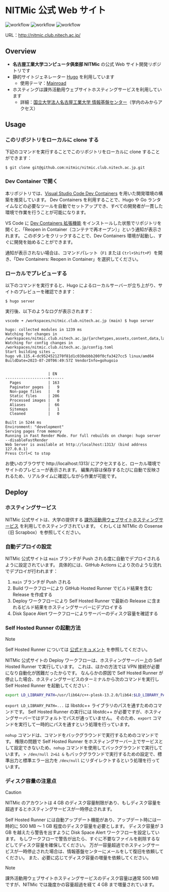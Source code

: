 # NITMic 公式 Web サイト

![workflow](https://github.com/nitmic/nitmic.club.nitech.ac.jp/actions/workflows/build.yml/badge.svg)
![workflow](https://github.com/nitmic/nitmic.club.nitech.ac.jp/actions/workflows/deploy.yml/badge.svg)
![workflow](https://github.com/nitmic/nitmic.club.nitech.ac.jp/actions/workflows/disk_space_alert.yml/badge.svg)

URL：http://nitmic.club.nitech.ac.jp/

## Overview

- **名古屋工業大学コンピュータ俱楽部 NITMic** の公式 Web サイト開発リポジトリです
- 静的サイトジェネレーター [Hugo](https://github.com/gohugoio/hugo) を利用しています
  - 使用テーマ：[Mainroad](https://github.com/Vimux/Mainroad)
- ホスティングは課外活動用ウェブサイトホスティングサービスを利用しています
  - 詳細：[国立大学法人名古屋工業大学 情報基盤センター](https://www.cc.nitech.ac.jp/service/students/web-hosting-club.html)（学内のみからアクセス）

## Usage

### このリポジトリをローカルに clone する

下記のコマンドを実行することでこのリポジトリをローカルに clone することができます：

```
$ git clone git@github.com:nitmic/nitmic.club.nitech.ac.jp.git
```

### Dev Container で開く

本リポジトリでは、[Visual Studio Code Dev Containers](https://code.visualstudio.com/docs/devcontainers/containers) を用いた開発環境の構築を推奨しています。
Dev Containers を利用することで、Hugo や Go ランタイムなどの必要なツールを自動でセットアップでき、すべての開発者が一貫した環境で作業を行うことが可能になります。

VS Code に [Dev Containers 拡張機能](https://marketplace.visualstudio.com/items?itemName=ms-vscode-remote.remote-containers) をインストールした状態でリポジトリを開くと、「Reopen in Container（コンテナで再オープン）」という通知が表示されます。
このボタンをクリックすることで、Dev Containers 環境が起動し、すぐに開発を始めることができます。

通知が表示されない場合は、コマンドパレット（`F1` または `Ctrl+Shift+P`）を開き、「Dev Containers: Reopen in Container」を選択してください。

### ローカルでプレビューする

以下のコマンドを実行すると、Hugo によるローカルサーバーが立ち上がり、サイトのプレビューを確認できます：

```
$ hugo server
```

実行後、以下のようなログが表示されます：

```
vscode ➜ /workspaces/nitmic.club.nitech.ac.jp (main) $ hugo server

hugo: collected modules in 1239 ms
Watching for changes in /workspaces/nitmic.club.nitech.ac.jp/{archetypes,assets,content,data,layouts,static}
Watching for config changes in /workspaces/nitmic.club.nitech.ac.jp/config.toml
Start building sites …
hugo v0.115.4-dc9524521270f81d1c038ebbb200f0cfa3427cc5 linux/amd64 BuildDate=2023-07-20T06:49:57Z VendorInfo=gohugoio


                   | EN
-------------------+------
  Pages            | 163
  Paginator pages  |   9
  Non-page files   |   0
  Static files     | 206
  Processed images |   0
  Aliases          |  66
  Sitemaps         |   1
  Cleaned          |   0

Built in 5244 ms
Environment: "development"
Serving pages from memory
Running in Fast Render Mode. For full rebuilds on change: hugo server --disableFastRender
Web Server is available at http://localhost:1313/ (bind address 127.0.0.1)
Press Ctrl+C to stop
```

お使いのブラウザで http://localhost:1313/ にアクセスすると、ローカル環境でサイトのプレビューが表示されます。
編集内容は保存するたびに自動で反映されるため、リアルタイムに確認しながら作業が可能です。

## Deploy

### ホスティングサービス

NITMic 公式サイトは、大学の提供する [課外活動用ウェブサイトホスティングサービス](https://www.cc.nitech.ac.jp/service/students/web-hosting-club.html) を利用してホスティングされています。
くわしくは NITMic の Cosense（旧 Scrapbox）を参照してください。

### 自動デプロイの設定

NITMic 公式サイトは `main` ブランチが Push される度に自動でデプロイされるように設定されています。
具体的には、GitHub Actions により次のような流れでデプロイが行われます：

1. `main` ブランチが Push される
2. Build ワークフローにより GitHub Hosted Runner でビルド結果を含む Release を作成する
3. Deploy ワークフローにより Self Hosted Runner で最新の Release に含まれるビルド結果をホスティングサーバーにデプロイする
4. Disk Space Alert ワークフローによりサーバーのディスク容量を確認する

### Self Hosted Runner の起動方法

> [!NOTE]
> Self Hosted Runner については [公式ドキュメント](https://docs.github.com/ja/actions/hosting-your-own-runners/managing-self-hosted-runners/about-self-hosted-runners) を参照してください。

NITMic 公式サイトの Deploy ワークフローは、ホスティングサーバー上の Self Hosted Runner で実行しています。
これは、ほかの方法では VPN 接続が必要になり自動化が困難だったからです。
なんらかの原因で Self Hosted Runner が停止した場合、ホスティングサービスのターミナルから次のコマンドを実行し Self Hosted Runner を起動してください：

```bash
export LD_LIBRARY_PATH=/usr/lib64/c++-plesk-13.2.0/lib64:$LD_LIBRARY_PATH && nohup ./actions-runner/run.sh > /dev/null 2>&1 &
```

`export LD_LIBRARY_PATH=...` は libstdc++ ライブラリのパスを通すためのコマンドです。
Self Hosted Runner の実行には libstdc++ が必要ですが、ホスティングサーバーではデフォルトでパスが通っていません。
そのため、`export` コマンドを実行して一時的にパスを通すという処理を行っています。

`nohup` コマンドは、コマンドをバックグラウンドで実行するためのコマンドです。
権限の問題で Self Hosted Runner をホスティングサーバー上でサービスとして設定できないため、`nohup` コマンドを使用してバックグラウンドで実行しています。
`> /dev/null 2>&1 &` もバックグラウンドで実行するための設定で、標準出力と標準エラー出力を `/dev/null` にリダイレクトするという処理を行っています。

### ディスク容量の注意点

> [!CAUTION]
> NITMic のアカウントは 4 GB のディスク容量制限があり、もしディスク容量を超過するとホスティングサービスが一時停止されます。

Self Hosted Runner には自動アップデート機能があり、アップデート時には一時的に 500 MB ～ 1 GB 程度のディスク容量を必要とします。
ディスク容量が 3 GB を越えたら警告を出すように Disk Space Alert ワークフローを設定しています。
もしワークフローで警告が出たら、すぐに不要なファイルを削除するなどしてディスク容量を確保してください。
万が一容量超過でホスティングサービスが一時停止された場合は、情報基盤センターにメールをして復旧を依頼してください。
また、必要に応じてディスク容量の増量を依頼してください。

> [!NOTE]
> 課外活動用ウェブサイトホスティングサービスのディスク容量は通常 500 MB ですが、NITMic では幾度かの容量超過を経て 4 GB まで増量されています。
